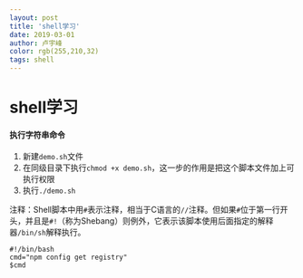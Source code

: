 ```yaml
---
layout: post
title: 'shell学习'
date: 2019-03-01
author: 卢宇峰
color: rgb(255,210,32)
tags: shell
---
```


# shell学习

#### 执行字符串命令

1. 新建`demo.sh`文件
2. 在同级目录下执行`chmod +x demo.sh`，这一步的作用是把这个脚本文件加上可执行权限
3. 执行`./demo.sh`

注释：Shell脚本中用`#`表示注释，相当于C语言的`//`注释。但如果`#`位于第一行开头，并且是`#!`（称为Shebang）则例外，它表示该脚本使用后面指定的解释器`/bin/sh`解释执行。

```shell
#!/bin/bash
cmd="npm config get registry"
$cmd
```



